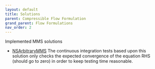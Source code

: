 ```yaml
---
layout: default
title: Solutions
parent: Compressible Flow Formulation
grand_parent: Flow Formulations
nav_order: 2
---
```


Implemented MMS solutions
- [NSArbitraryMMS]({{site.url}}{{site.baseurl}}/content/formulations/compressibleFlow/solutions/NSArbitraryMMS.nb) The continuous integration tests based upon this solution only checks the expected convergence of the equation RHS (should go to zero) in order to keep testing time reasonable. 
